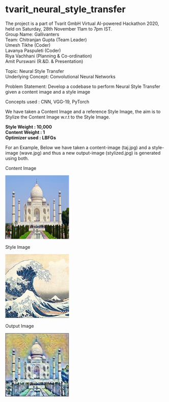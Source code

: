 # tvarit_neural_style_transfer
The project is a part of Tvarit GmbH Virtual AI-powered Hackathon 2020, held on Saturday, 28th November 11am to 7pm IST. <br>
Group Name: Gallivanters <br>
Team: Chitranjan Gupta (Team Leader) <br>
Umesh Tikhe (Coder) <br>
Lavanya Paspuleti (Coder) <br>
Riya Vachhani (Planning & Co-ordination) <br>
Amit Purswani (R.&D. & Presentation) </br>

Topic: Neural Style Transfer </br>
Underlying Concept: Convolutional Neural Networks </br>

Problem Statement: Develop a codebase to perform Neural Style Transfer given a content image and a style image </br>

Concepts used : CNN, VGG-19, PyTorch </br>

We have taken a Content Image and a reference Style Image, the aim is to Stylize the Content Image w.r.t to the Style Image. </hr> 

**Style Weight : 10,000 <br>
Content Weight : 1 <br>
Optimizer used : LBFGs**

For an Example, Below we have taken a content-image (taj.jpg) and a style-image (wave.jpg) and thus a new output-image (stylized.jpg) is generated using both.
<p>Content Image</p>
<img src="/images/taj.jpg" title="Content Image" width="200" height="200"/>

<p>Style Image</p>
<img src="/images/style.jpg" title="Style Image" width="200" height="200"/>

<p>Output Image</p>
<img src="/images/output.PNG" title="Style Image" width="200" height="200"/>
